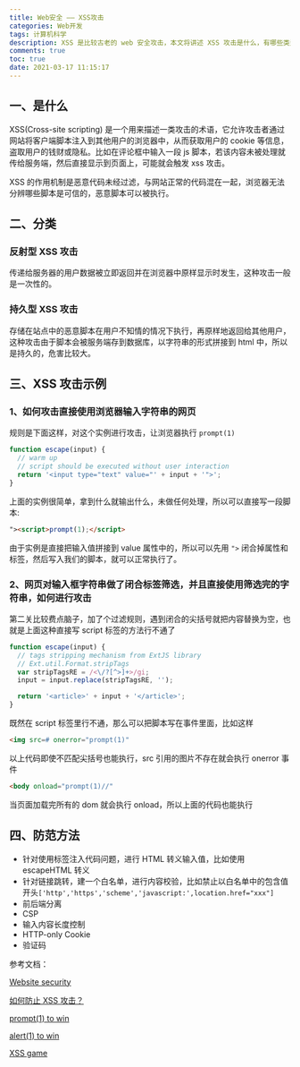 ```yaml
---
title: Web安全 —— XSS攻击
categories: Web开发
tags: 计算机科学
description: XSS 是比较古老的 web 安全攻击，本文将讲述 XSS 攻击是什么，有哪些类型以及如何进行 XSS 攻击
comments: true
toc: true
date: 2021-03-17 11:15:17
---
```

## 一、是什么

XSS(Cross-site scripting) 是一个用来描述一类攻击的术语，它允许攻击者通过网站将客户端脚本注入到其他用户的浏览器中，从而获取用户的 cookie 等信息，盗取用户的钱财或隐私。比如在评论框中输入一段 js 脚本，若该内容未被处理就传给服务端，然后直接显示到页面上，可能就会触发 xss 攻击。

XSS 的作用机制是恶意代码未经过滤，与网站正常的代码混在一起，浏览器无法分辨哪些脚本是可信的，恶意脚本可以被执行。

## 二、分类

### 反射型 XSS 攻击

传递给服务器的用户数据被立即返回并在浏览器中原样显示时发生，这种攻击一般是一次性的。

### 持久型 XSS 攻击

存储在站点中的恶意脚本在用户不知情的情况下执行，再原样地返回给其他用户，这种攻击由于脚本会被服务端存到数据库，以字符串的形式拼接到 html 中，所以是持久的，危害比较大。

## 三、XSS 攻击示例

### 1、如何攻击直接使用浏览器输入字符串的网页

规则是下面这样，对这个实例进行攻击，让浏览器执行 `prompt(1)`

```js
function escape(input) {
  // warm up
  // script should be executed without user interaction
  return '<input type="text" value="' + input + '">';
}
```

上面的实例很简单，拿到什么就输出什么，未做任何处理，所以可以直接写一段脚本:

```html
"><script>prompt(1);</script>
```

由于实例是直接把输入值拼接到 value 属性中的，所以可以先用 `">` 闭合掉属性和标签，然后写入我们的脚本，就可以正常执行了。

### 2、网页对输入框字符串做了闭合标签筛选，并且直接使用筛选完的字符串，如何进行攻击

第二关比较费点脑子，加了个过滤规则，遇到闭合的尖括号就把内容替换为空，也就是上面这种直接写 script 标签的方法行不通了

```js
function escape(input) {
  // tags stripping mechanism from ExtJS library
  // Ext.util.Format.stripTags
  var stripTagsRE = /<\/?[^>]+>/gi;
  input = input.replace(stripTagsRE, '');

  return '<article>' + input + '</article>';
}
```

既然在 script 标签里行不通，那么可以把脚本写在事件里面，比如这样

```html
<img src=# onerror="prompt(1)"
```

以上代码即使不匹配尖括号也能执行，src 引用的图片不存在就会执行 onerror 事件

```html
<body onload="prompt(1)//"
```

当页面加载完所有的 dom 就会执行 onload，所以上面的代码也能执行

## 四、防范方法

- 针对使用标签注入代码问题，进行 HTML 转义输入值，比如使用 escapeHTML 转义
- 针对链接跳转，建一个白名单，进行内容校验，比如禁止以白名单中的包含值开头`['http','https','scheme','javascript:',location.href="xxx"]`
- 前后端分离
- CSP
- 输入内容长度控制
- HTTP-only Cookie
- 验证码

参考文档：

[Website security](https://developer.mozilla.org/en-US/docs/Learn/Server-side/First_steps/Website_security)

[如何防止 XSS 攻击？](https://tech.meituan.com/2018/09/27/fe-security.html)

[prompt(1) to win](http://prompt.ml/0)

[alert(1) to win](https://alf.nu/alert1)

[XSS game](https://xss-game.appspot.com/)